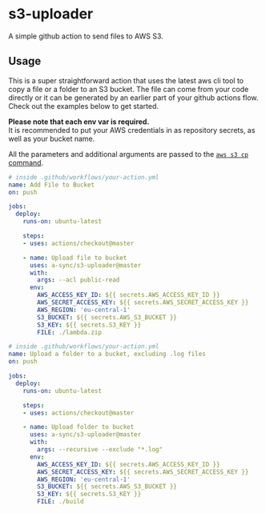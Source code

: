 # s3-uploader
A simple github action to send files to AWS S3.

## Usage
This is a super straightforward action that uses the latest aws cli tool to copy a file or a folder to an S3 bucket. The file can come from your code directly or it can be generated by an earlier part of your github actions flow. Check out the examples below to get started.

__Please note that each env var is required.__  
It is recommended to put your AWS credentials in as repository secrets, as well as your bucket name.  

All the parameters and additional arguments are passed to the [`aws s3 cp` command](https://docs.aws.amazon.com/cli/latest/reference/s3/cp.html).

```yaml
# inside .github/workflows/your-action.yml
name: Add File to Bucket
on: push

jobs:
  deploy:
    runs-on: ubuntu-latest

    steps:
    - uses: actions/checkout@master

    - name: Upload file to bucket
      uses: a-sync/s3-uploader@master
      with:
        args: --acl public-read
      env:
        AWS_ACCESS_KEY_ID: ${{ secrets.AWS_ACCESS_KEY_ID }}
        AWS_SECRET_ACCESS_KEY: ${{ secrets.AWS_SECRET_ACCESS_KEY }}
        AWS_REGION: 'eu-central-1'
        S3_BUCKET: ${{ secrets.AWS_S3_BUCKET }}
        S3_KEY: ${{ secrets.S3_KEY }}
        FILE: ./lambda.zip
```

```yaml
# inside .github/workflows/your-action.yml
name: Upload a folder to a bucket, excluding .log files
on: push

jobs:
  deploy:
    runs-on: ubuntu-latest

    steps:
    - uses: actions/checkout@master

    - name: Upload folder to bucket
      uses: a-sync/s3-uploader@master
      with:
        args: --recursive --exclude "*.log"
      env:
        AWS_ACCESS_KEY_ID: ${{ secrets.AWS_ACCESS_KEY_ID }}
        AWS_SECRET_ACCESS_KEY: ${{ secrets.AWS_SECRET_ACCESS_KEY }}
        AWS_REGION: 'eu-central-1'
        S3_BUCKET: ${{ secrets.AWS_S3_BUCKET }}
        S3_KEY: ${{ secrets.S3_KEY }}
        FILE: ./build
```
